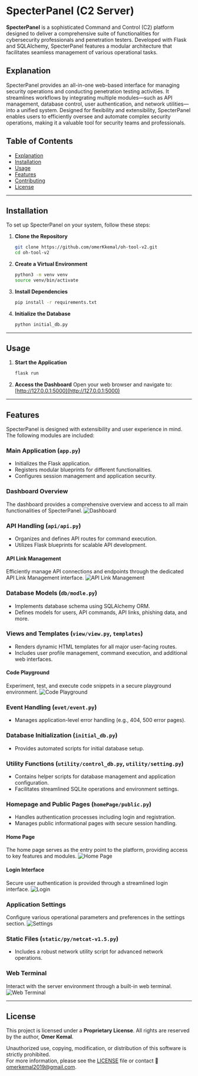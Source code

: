 # SpecterPanel (C2 Server)

**SpecterPanel** is a sophisticated Command and Control (C2) platform designed to deliver a comprehensive suite of functionalities for cybersecurity professionals and penetration testers. Developed with Flask and SQLAlchemy, SpecterPanel features a modular architecture that facilitates seamless management of various operational tasks.

## Explanation

SpecterPanel provides an all-in-one web-based interface for managing security operations and conducting penetration testing activities. It streamlines workflows by integrating multiple modules—such as API management, database control, user authentication, and network utilities—into a unified system. Designed for flexibility and extensibility, SpecterPanel enables users to efficiently oversee and automate complex security operations, making it a valuable tool for security teams and professionals.

## Table of Contents

- [Explanation](#explanation)
- [Installation](#installation)
- [Usage](#usage)
- [Features](#features)
- [Contributing](#contributing)
- [License](#license)

---

## Installation

To set up SpecterPanel on your system, follow these steps:

1. **Clone the Repository**
    ```bash
    git clone https://github.com/omerKkemal/oh-tool-v2.git
    cd oh-tool-v2
    ```

2. **Create a Virtual Environment**
    ```bash
    python3 -m venv venv
    source venv/bin/activate
    ```

3. **Install Dependencies**
    ```bash
    pip install -r requirements.txt
    ```

4. **Initialize the Database**
    ```bash
    python initial_db.py
    ```

---

## Usage

1. **Start the Application**
    ```bash
    flask run
    ```

2. **Access the Dashboard**
    Open your web browser and navigate to: [http://127.0.0.1:5000](http://127.0.0.1:5000)

---

## Features

SpecterPanel is designed with extensibility and user experience in mind. The following modules are included:

### Main Application (`app.py`)
- Initializes the Flask application.
- Registers modular blueprints for different functionalities.
- Configures session management and application security.

### Dashboard Overview
The dashboard provides a comprehensive overview and access to all main functionalities of SpecterPanel.
![Dashboard](screen_shot/dashbord.png)

### API Handling (`api/api.py`)
- Organizes and defines API routes for command execution.
- Utilizes Flask blueprints for scalable API development.

#### API Link Management
Efficiently manage API connections and endpoints through the dedicated API Link Management interface.
![API Link Management](screen_shot/api_link.png)

### Database Models (`db/modle.py`)
- Implements database schema using SQLAlchemy ORM.
- Defines models for users, API commands, API links, phishing data, and more.

### Views and Templates (`view/view.py`, `templates`)
- Renders dynamic HTML templates for all major user-facing routes.
- Includes user profile management, command execution, and additional web interfaces.

#### Code Playground
Experiment, test, and execute code snippets in a secure playground environment.
![Code Playground](screen_shot/code_ground.png)

### Event Handling (`evet/event.py`)
- Manages application-level error handling (e.g., 404, 500 error pages).

### Database Initialization (`initial_db.py`)
- Provides automated scripts for initial database setup.

### Utility Functions (`utility/control_db.py`, `utility/setting.py`)
- Contains helper scripts for database management and application configuration.
- Facilitates streamlined SQLite operations and environment settings.

### Homepage and Public Pages (`homePage/public.py`)
- Handles authentication processes including login and registration.
- Manages public informational pages with secure session handling.

#### Home Page
The home page serves as the entry point to the platform, providing access to key features and modules.
![Home Page](screen_shot/home.png)

#### Login Interface
Secure user authentication is provided through a streamlined login interface.
![Login](screen_shot/login.png)

### Application Settings
Configure various operational parameters and preferences in the settings section.
![Settings](screen_shot/setting.png)

### Static Files (`static/py/netcat-v1.5.py`)
- Includes a robust network utility script for advanced network operations.

### Web Terminal
Interact with the server environment through a built-in web terminal.
![Web Terminal](screen_shot/webTerminal.png)

---

## License

This project is licensed under a **Proprietary License**. All rights are reserved by the author, **Omer Kemal**.

Unauthorized use, copying, modification, or distribution of this software is strictly prohibited.  
For more information, please see the [LICENSE](LICENSE) file or contact 📧 omerkemal2019@gmail.com.